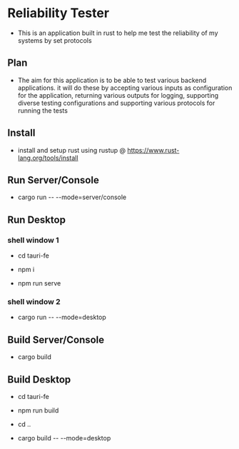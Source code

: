 # Reliability Tester

- This is an application built in rust to help me test the reliability of my systems by set protocols

## Plan

- The aim for this application is to be able to test various backend applications. it will do these by accepting various inputs as configuration for the application, returning various outputs for logging, supporting diverse testing configurations and supporting various protocols for running the tests

## Install

- install and setup rust using rustup @ https://www.rust-lang.org/tools/install

## Run Server/Console

- cargo run -- --mode=server/console

## Run Desktop

### shell window 1

- cd tauri-fe

- npm i

- npm run serve

### shell window 2

- cargo run -- --mode=desktop

## Build Server/Console

- cargo build

## Build Desktop

- cd tauri-fe

- npm run build

- cd ..

- cargo build -- --mode=desktop